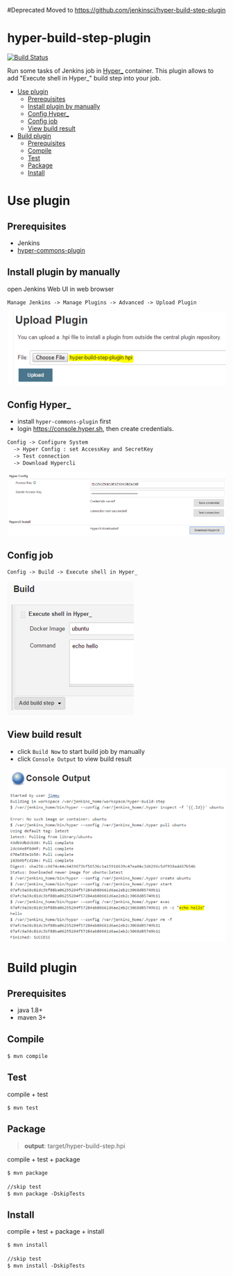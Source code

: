 #Deprecated
Moved to https://github.com/jenkinsci/hyper-build-step-plugin

hyper-build-step-plugin
=======================

[![Build Status](https://travis-ci.org/hyperhq/hyper-build-step-plugin.svg?branch=master)](https://travis-ci.org/hyperhq/hyper-build-step-plugin)

Run some tasks of Jenkins job in [Hyper_](https://hyper.sh) container.
This plugin allows to add "Execute shell in Hyper_" build step into your job.


<!-- TOC depthFrom:1 depthTo:6 withLinks:1 updateOnSave:1 orderedList:0 -->

- [Use plugin](#use-plugin)
	- [Prerequisites](#prerequisites)
	- [Install plugin by manually](#install-plugin-by-manually)
	- [Config Hyper_](#config-hyper)
	- [Config job](#config-job)
	- [View build result](#view-build-result)
- [Build plugin](#build-plugin)
	- [Prerequisites](#prerequisites)
	- [Compile](#compile)
	- [Test](#test)
	- [Package](#package)
	- [Install](#install)

<!-- /TOC -->

# Use plugin

## Prerequisites

- Jenkins
- [hyper-commons-plugin](https://github.com/jenkinsci/hyper-commons-plugin)

## Install plugin by manually

open Jenkins Web UI in web browser

```
Manage Jenkins -> Manage Plugins -> Advanced -> Upload Plugin
```

![](images/upload-plugin.PNG)


## Config Hyper_

- install `hyper-commons-plugin` first
- login https://console.hyper.sh, then create credentials.

```
Config -> Configure System
  -> Hyper Config : set AccessKey and SecretKey
  -> Test connection
  -> Download Hypercli
```

![](images/config-hyper-commons-plugin.PNG)


## Config job

```
Config -> Build -> Execute shell in Hyper_
```
![](images/config-job.PNG)

## View build result

- click `Build Now` to start build job by manually
- click `Console Output` to view build result

![](images/view-result.PNG)


# Build plugin

## Prerequisites

- java 1.8+
- maven 3+

## Compile
```
$ mvn compile
```

## Test

compile + test

```
$ mvn test
```

## Package

> **output**: target/hyper-build-step.hpi

compile + test + package

```
$ mvn package

//skip test
$ mvn package -DskipTests
```

## Install

compile + test + package + install

```
$ mvn install

//skip test
$ mvn install -DskipTests
```
